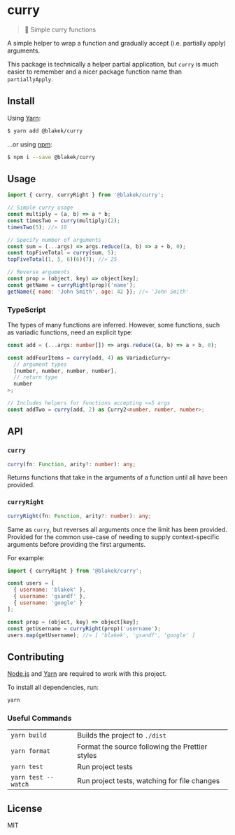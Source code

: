 # curry

> 🍛 Simple curry functions

A simple helper to wrap a function and gradually accept (i.e. partially apply)
arguments.

This package is technically a helper partial application, but `curry` is much
easier to remember and a nicer package function name than `partiallyApply`.

## Install

Using [Yarn]:

```bash
$ yarn add @blakek/curry
```

…or using [npm]:

```bash
$ npm i --save @blakek/curry
```

## Usage

```js
import { curry, curryRight } from '@blakek/curry';

// Simple curry usage
const multiply = (a, b) => a * b;
const timesTwo = curry(multiply)(2);
timesTwo(5); //» 10

// Specify number of arguments
const sum = (...args) => args.reduce((a, b) => a + b, 0);
const topFiveTotal = curry(sum, 5);
topFiveTotal(1, 5, 6)(6)(7); //» 25

// Reverse arguments
const prop = (object, key) => object[key];
const getName = curryRight(prop)('name');
getName({ name: 'John Smith', age: 42 }); //» 'John Smith'
```

### TypeScript

The types of many functions are inferred. However, some functions, such as
variadic functions, need an explicit type:

```ts
const add = (...args: number[]) => args.reduce((a, b) => a + b, 0);

const addFourItems = curry(add, 4) as VariadicCurry<
  // argument types
  [number, number, number, number],
  // return type
  number
>;

// Includes helpers for functions accepting <=5 args
const addTwo = curry(add, 2) as Curry2<number, number, number>;
```

## API

### `curry`

```ts
curry(fn: Function, arity?: number): any;
```

Returns functions that take in the arguments of a function until all have been
provided.

### `curryRight`

```ts
curryRight(fn: Function, arity?: number): any;
```

Same as `curry`, but reverses all arguments once the limit has been provided.
Provided for the common use-case of needing to supply context-specific arguments
before providing the first arguments.

For example:

```js
import { curryRight } from '@blakek/curry';

const users = [
  { username: 'blakek' },
  { username: 'gsandf' },
  { username: 'google' }
];

const prop = (object, key) => object[key];
const getUsername = curryRight(prop)('username');
users.map(getUsername); //» [ 'blakek', 'gsandf', 'google' ]
```

## Contributing

[Node.js] and [Yarn] are required to work with this project.

To install all dependencies, run:

```bash
yarn
```

### Useful Commands

|                     |                                                 |
| ------------------- | ----------------------------------------------- |
| `yarn build`        | Builds the project to `./dist`                  |
| `yarn format`       | Format the source following the Prettier styles |
| `yarn test`         | Run project tests                               |
| `yarn test --watch` | Run project tests, watching for file changes    |

## License

MIT

[node.js]: https://nodejs.org/
[npm]: https://npmjs.com/
[yarn]: https://yarnpkg.com/en/docs/
